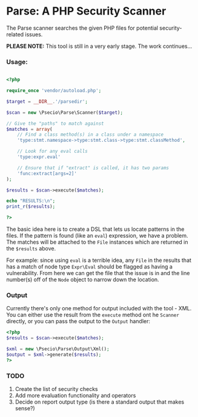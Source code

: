 Parse: A PHP Security Scanner
=================

The Parse scanner searches the given PHP files for potential security-related issues.

**PLEASE NOTE:** This tool is still in a very early stage. The work continues...

### Usage:

```php

<?php

require_once 'vendor/autoload.php';

$target = __DIR__.'/parsedir';

$scan = new \Psecio\Parse\Scanner($target);

// Give the "paths" to match against
$matches = array(
    // Find a class method(s) in a class under a namespace
    'type:stmt.namespace->type:stmt.class->type:stmt.classMethod',

    // Look for any eval calls
    'type:expr.eval'

    // Ensure that if "extract" is called, it has two params
    'func:extract[args=2]'
);

$results = $scan->execute($matches);

echo "RESULTS:\n";
print_r($results);

?>
```

The basic idea here is to create a DSL that lets us locate patterns in the files. If the pattern is found (like an `eval`)
expression, we have a problem. The matches will be attached to the `File` instances which are returned in the `$results`
above.

For example: since using `eval` is a terrible idea, any `File` in the results that has a match of node type `Expr\Eval`
should be flagged as having a vulnerability. From here we can get the file that the issue is in and the line number(s)
off of the `Node` object to narrow down the location.

### Output

Currently there's only one method for output included with the tool - XML. You can either use the result from the `execute` method ont he `Scanner` directly, or you can pass the output to the `Output` handler:

```php
<?php
$results = $scan->execute($matches);

$xml = new \Psecio\Parse\Output\Xml();
$output = $xml->generate($results);
?>
```

### TODO

1. Create the list of security checks
2. Add more evaluation functionality and operators
3. Decide on report output type (is there a standard output that makes sense?)
